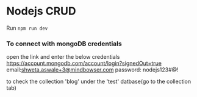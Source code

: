# Nodejs CRUD


Run `npm run dev`

### To connect with mongoDB credentials
open the link and enter the below credentials
https://account.mongodb.com/account/login?signedOut=true
email:shweta.aswale+3@mindbowser.com
password: nodejs123#@!

to check the collection 'blog' under the 'test' datbase(go to the collection tab)
